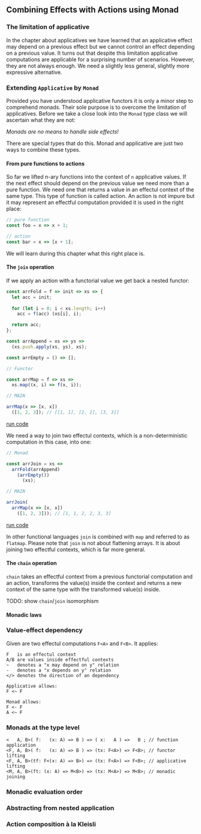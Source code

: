 ## Combining Effects with Actions using Monad

### The limitation of applicative

In the chapter about applicatives we have learned that an applicative effect may depend on a previous effect but we cannot control an effect depending on a previous value. It turns out that despite this limitation applicative computations are applicable for a surprising number of scenarios. However, they are not always enough. We need a slightly less general, slightly more expressive alternative.

### Extending `Applicative` by `Monad`

Provided you have understood applicative functors it is only a minor step to comprehend monads. Their sole purpose is to overcome the limitation of applicatives. Before we take a close look into the `Monad` type class we will ascertain what they are not:

_Monads are no means to handle side effects!_

There are special types that do this. Monad and applicative are just two ways to combine these types.

#### From pure functions to actions

So far we lifted n-ary functions into the context of `n` applicative values. If the next effect should depend on the previous value we need more than a pure function. We need one that returns a value in an effectul context of the same type. This type of function is called action. An action is not impure but it may represent an effectful computation provided it is used in the right place:

```javascript
// pure function
const foo = x => x + 1;

// action
const bar = x => [x + 1];
```
We will learn during this chapter what this right place is.

#### The `join` operation

If we apply an action with a functorial value we get back a nested functor:

```javascript
const arrFold = f => init => xs => {
  let acc = init;
  
  for (let i = 0; i < xs.length; i++)
    acc = f(acc) (xs[i], i);

  return acc;
};

const arrAppend = xs => ys =>
  (xs.push.apply(xs, ys), xs);

const arrEmpty = () => [];

// Functor

const arrMap = f => xs =>
  xs.map((x, i) => f(x, i));

// MAIN

arrMap(x => [x, x])
  ([1, 2, 3]); // [[1, 1], [2, 2], [3, 3]]
```
[run code](https://repl.it/@scriptum/DarkseagreenFrailCookie)

We need a way to join two effectul contexts, which is a non-deterministic computation in this case, into one:

```javascript
// Monad

const arrJoin = xs =>
  arrFold(arrAppend)
    (arrEmpty())
      (xs);

// MAIN

arrJoin(
  arrMap(x => [x, x])
    ([1, 2, 3])); // [1, 1, 2, 2, 3, 3]
```
[run code](https://repl.it/@scriptum/FragrantSugaryObjectpool)

In other functional languages `join` is combined with `map` and referred to as `flatmap`. Please note that `join` is not about flattening arrays. It is about joining two effectful contexts, which is far more general.

#### The `chain` operation

`chain` takes an effectful context from a previous functorial computation and an action, transforms the value(s) inside the context and returns a new context of the same type with the transformed value(s) inside.

TODO: show `chain`/`join` isomorphism

#### Monadic laws

### Value-effect dependency

Given are two effectul computations `F<A>` and `F<B>`. It applies:

```
F   is an effectul context
A/B are values inside effectful contexts
~   denotes a "x may depend on y" relation
-   denotes a "x depends on y" relation
</> denotes the direction of an dependency

Applicative allows:
F <~ F

Monad allows:
F <- F
A <~ F
```
### Monads at the type level

```
<   A, B>( f:   (x: A) => B ) => ( x:   A ) =>   B ; // function application
<F, A, B>( f:   (x: A) => B ) => (tx: F<A>) => F<B>; // functor lifting
<F, A, B>(tf: F<(x: A) => B>) => (tx: F<A>) => F<B>; // applicative lifting
<M, A, B>(ft: (x: A) => M<B>) => (tx: M<A>) => M<B>; // monadic joining
```
### Monadic evaluation order

### Abstracting from nested application

### Action composition à la Kleisli
